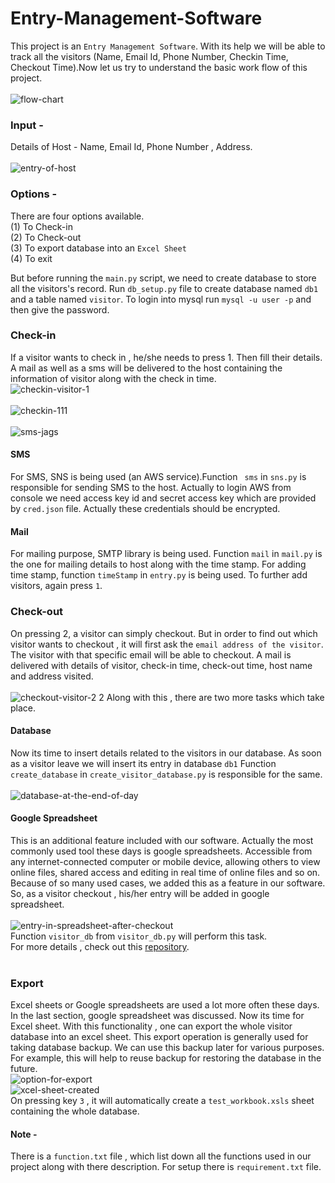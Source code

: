 # Entry-Management-Software
This project is an `Entry Management Software`. With its help we will be able to track all the visitors (Name, Email Id, Phone Number, Checkin Time, Checkout Time).Now let us try to understand the basic work flow of this project.</br>
</br>![flow-chart](https://user-images.githubusercontent.com/25201552/69768674-777b4780-11a7-11ea-9a23-5749e82a57dd.png)

### Input -
Details of Host - Name, Email Id, Phone Number , Address. </br>
</br>![entry-of-host](https://user-images.githubusercontent.com/25201552/69768771-f1133580-11a7-11ea-899b-27b85c14e814.png)

### Options -
There are four options available.</br>
(1) To Check-in </br> 
(2) To Check-out </br>
(3) To export database into an ` Excel Sheet `</br>
(4) To exit </br>

But before running the `main.py` script, we need to create database to store all the visitors's record. Run `db_setup.py` file to create database named `db1` and a table named `visitor`. To login into mysql run `mysql -u user -p` and then give the password.
### Check-in
 If a visitor wants to check in , he/she needs to press 1. Then fill their details. A mail as well as a sms will be delivered to the host containing the information of visitor along with the check in time.
 </br> ![checkin-visitor-1](https://user-images.githubusercontent.com/25201552/69769139-967ad900-11a9-11ea-9343-c4a04a3998ef.png)
 </br>
 </br>![checkin-111](https://user-images.githubusercontent.com/25201552/69769279-24ef5a80-11aa-11ea-8ade-8d0520dd8280.png)
</br>
</br>![sms-jags](https://user-images.githubusercontent.com/25201552/69769333-6f70d700-11aa-11ea-8f01-3a4926b02930.png)

#### SMS
For SMS, SNS is being used (an AWS service).Function ` sms` in `sns.py` is responsible for sending SMS to the host. Actually to login AWS from console we need access key id and secret access key which are provided by `cred.json` file. Actually these credentials should be encrypted.
#### Mail
For mailing purpose, SMTP library is being used. Function `mail` in `mail.py` is the one for mailing details to host along with the time stamp. For adding time stamp, function `timeStamp` in `entry.py` is being used.
To further add visitors, again press `1`.</br>


### Check-out
On pressing 2, a visitor can simply checkout. But in order to find out which visitor wants to checkout , it will first ask the `email address of the visitor`. The visitor with that specific email will be able to checkout. A mail is delivered with details of visitor, check-in time, check-out time, host name and address visited. </br>
</br>
![checkout-visitor-2 2](https://user-images.githubusercontent.com/25201552/69769867-b8c22600-11ac-11ea-90dd-7b48512e1f85.png)
Along with this , there are two more tasks which take place. </br>
#### Database
Now its time to insert details related to the visitors in our database. As soon as a visitor leave we will insert its entry in database `db1` Function `create_database` in `create_visitor_database.py` is responsible for the same.</br>
</br>
![database-at-the-end-of-day](https://user-images.githubusercontent.com/25201552/69770055-82d17180-11ad-11ea-8e25-3ef477a5effe.png)
</br>
#### Google Spreadsheet
This is an additional feature included with our software. Actually the most commonly used tool these days is google spreadsheets. Accessible from any internet-connected computer or mobile device, allowing others to view online files, shared access and editing in real time of online files and so on. Because of so many used cases, we added this as a feature in our software.
So, as a visitor checkout , his/her entry will be added in google spreadsheet.</br>
</br>
![entry-in-spreadsheet-after-checkout](https://user-images.githubusercontent.com/25201552/69770226-4e11ea00-11ae-11ea-86e1-b1b95c4353b6.png)
</br>
Function `visitor_db` from `visitor_db.py` will perform this task. </br>
 For more details , check out this [repository](https://github.com/amanpreet9391/Python-Google-Spreadsheets). </br>
 </br>
 ### Export
 Excel sheets or Google spreadsheets are used a lot more often these days. In the last section, google spreadsheet was discussed. Now its time for Excel sheet. With this functionality , one can export the whole visitor database into an excel sheet. This export operation is generally used for taking database backup. We can use this backup later for various purposes. For example, this will help to reuse backup for restoring the database in the future.
</br>
![option-for-export](https://user-images.githubusercontent.com/25201552/69770614-b44b3c80-11af-11ea-9c8e-2412a3e3883b.png)
</br>
![xcel-sheet-created](https://user-images.githubusercontent.com/25201552/69770439-1d7e8000-11af-11ea-9f44-71bca3f465b9.png)
</br>
On pressing key `3` , it will automatically create a `test_workbook.xsls` sheet containing the whole database.</br>
#### Note -
 There is a `function.txt` file , which list down all the functions used in our project along with there description. For setup there is `requirement.txt` file.</br>


















